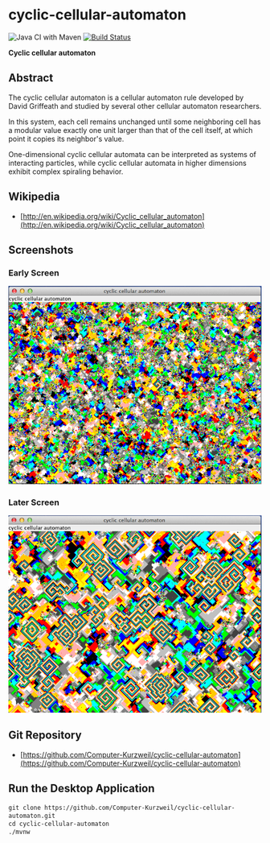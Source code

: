# cyclic-cellular-automaton

![Java CI with Maven](https://github.com/Computer-Kurzweil/cyclic-cellular-automaton/workflows/Java%20CI%20with%20Maven/badge.svg)
[![Build Status](https://travis-ci.com/Computer-Kurzweil/cyclic-cellular-automaton.svg?branch=master)](https://travis-ci.com/Computer-Kurzweil/cyclic-cellular-automaton)

**Cyclic cellular automaton**

## Abstract
The cyclic cellular automaton is a cellular automaton rule developed by David Griffeath and studied by several other cellular automaton researchers.

In this system, each cell remains unchanged until some neighboring cell has a modular value exactly one unit larger than that of the cell itself, at which point it copies its neighbor's value.

One-dimensional cyclic cellular automata can be interpreted as systems of interacting particles, while cyclic cellular automata in higher dimensions exhibit complex spiraling behavior.

## Wikipedia
* [http://en.wikipedia.org/wiki/Cyclic_cellular_automaton](http://en.wikipedia.org/wiki/Cyclic_cellular_automaton)

## Screenshots
    
### Early Screen
![Early Screen](img/screen1.png)
### Later Screen
![Later Screen](img/screen2.png)

## Git Repository
* [https://github.com/Computer-Kurzweil/cyclic-cellular-automaton](https://github.com/Computer-Kurzweil/cyclic-cellular-automaton)

## Run the Desktop Application

```
git clone https://github.com/Computer-Kurzweil/cyclic-cellular-automaton.git
cd cyclic-cellular-automaton
./mvnw
```
